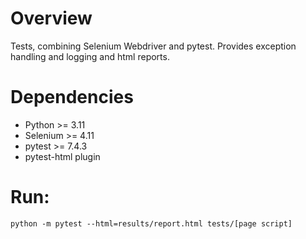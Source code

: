 
# Overview 
Tests, combining Selenium Webdriver and pytest. Provides exception handling and logging and html reports.

# Dependencies
- Python >= 3.11
- Selenium >= 4.11
- pytest >= 7.4.3
- pytest-html plugin

# Run: 
`python -m pytest --html=results/report.html tests/[page script]`
